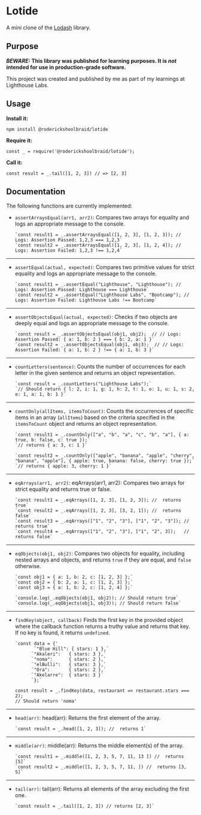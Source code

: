 # Lotide

A mini clone of the [Lodash](https://lodash.com) library.

## Purpose

**_BEWARE:_ This library was published for learning purposes. It is _not_ intended for use in production-grade software.**

This project was created and published by me as part of my learnings at Lighthouse Labs. 

## Usage

**Install it:**

`npm install @roderickshoolbraid/lotide`

**Require it:**

`const _ = require('@roderickshoolbraid/lotide');`

**Call it:**

`const result = _.tail([1, 2, 3]) // => [2, 3]`

## Documentation

The following functions are currently implemented:

* `assertArraysEqual(arr1, arr2)`: 
      Compares two arrays for equality and logs an appropriate message to the console.

      `const result1 = _.assertArraysEqual([1, 2, 3], [1, 2, 3]); // Logs: Assertion Passed: 1,2,3 === 1,2,3`
      `const result2 = _.assertArraysEqual([1, 2, 3], [1, 2, 4]); // Logs: Assertion Failed: 1,2,3 !== 1,2,4`
      
_________________________________________________________________________
* `assertEqual(actual, expected)`:
      Compares two primitive values for strict equality and logs an appropriate message to the console.

      `const result1 = _.assertEqual("Lighthouse", "Lighthouse"); // Logs: Assertion Passed: Lighthouse === Lighthouse`
      `const result2 = _.assertEqual("Lighthouse Labs", "Bootcamp"); // Logs: Assertion Failed: Lighthouse Labs !== Bootcamp`

_________________________________________________________________________
* `assertObjectsEqual(actual, expected)`:
       Checks if two objects are deeply equal and logs an appropriate message to the console.

      `const result = _.assertObjectsEqual(obj1, obj2);  // // Logs: Assertion Passed: { a: 1, b: 2 } === { b: 2, a: 1 }`
      `const result2 = _.assertObjectsEqual(obj1, obj3);  // // Logs: Assertion Failed: { a: 1, b: 2 } !== { a: 1, b: 3 }`

_________________________________________________________________________
* `countLetters(sentence)`:
      Counts the number of occurrences for each letter in the given sentence and returns an object representation.

      `const result = _.countLetters("Lighthouse Labs");` 
      `// Should return { l: 2, i: 1, g: 1, h: 2, t: 1, o: 1, u: 1, s: 2, e: 1, a: 1, b: 1 }`

_________________________________________________________________________
* `countOnly(allItems, itemsToCount)`:
      Counts the occurrences of specific items in an array (`allItems`) based on the criteria specified in the `itemsToCount` object and returns an object representation.

      `const result1 = _.countOnly(["a", "b", "a", "c", "b", "a"], { a: true, b: false, c: true });`
      `// returns { a: 3, c: 1 }`
      
      `const result2 = _.countOnly(["apple", "banana", "apple", "cherry", "banana", "apple"], { apple: true, banana: false, cherry: true });`
      `// returns { apple: 3, cherry: 1 }`

_________________________________________________________________________ 
* `eqArrays(arr1, arr2)`: 
      eqArrays(arr1, arr2): Compares two arrays for strict equality and returns true or false.

      `const result1 = _.eqArrays([1, 2, 3], [1, 2, 3]); //  returns true`
      `const result2 = _.eqArrays([1, 2, 3], [3, 2, 1]); //  returns false`
      `const result3 = _.eqArrays(["1", "2", "3"], ["1", "2", "3"]); //  returns true`
      `const result4 = _.eqArrays(["1", "2", "3"], ["1", "2", 3]);   //  returns false`

_________________________________________________________________________
* `eqObjects(obj1, obj2)`:
      Compares two objects for equality, including nested arrays and objects, and returns `true` if they are equal, and `false` otherwise.

      `const obj1 = { a: 1, b: 2, c: [1, 2, 3] };`
      `const obj2 = { b: 2, a: 1, c: [1, 2, 3] };`
      `const obj3 = { a: 1, b: 2, c: [1, 2, 4] };`

      `console.log(_.eqObjects(obj1, obj2)); // Should return true`
      `console.log(_.eqObjects(obj1, obj3)); // Should return false`

_________________________________________________________________________
* `findKey(object, callback)`
      Finds the first key in the provided object where the callback function returns a truthy value and returns that key. If no key is found, it returns `undefined`.
      
      `const data = {'
             `"Blue Hill": { stars: 1 },`
            `"Akaleri":   { stars: 3 },`
            `"noma":      { stars: 2 },`
            `"elBulli":   { stars: 3 },`
            `"Ora":       { stars: 2 },`
            `"Akelarre":  { stars: 3 }`
            `};`

      const result = _.findKey(data, restaurant => restaurant.stars === 2);
      // Should return 'noma'

_________________________________________________________________________
* `head(arr)`: 
      head(arr): Returns the first element of the array.

      `const result = _.head([1, 2, 3]); //  returns 1`

_________________________________________________________________________
* `middle(arr)`: 
      middle(arr): Returns the middle element(s) of the array.

      `const result1 = _.middle([1, 2, 3, 5, 7, 11, 13 ]) //  returns [5]` 
      `const result2 = _.middle([1, 2, 3, 5, 7, 11, ]) //  returns [3, 5]`

_________________________________________________________________________
* `tail(arr)`: 
      tail(arr): Returns all elements of the array excluding the first one.

      `const result = _.tail([1, 2, 3]) // returns [2, 3]`


